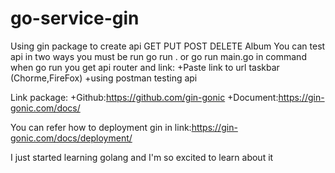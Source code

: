 # go-service-gin

Using gin package to create api GET PUT POST DELETE Album
You can test api in two ways you must be run go run . or go run main.go in command when go run you get api router and link:
                                                                                                    +Paste link to url taskbar (Chorme,FireFox)
                                                                                                    +using postman testing api

Link package:
            +Github:https://github.com/gin-gonic
            +Document:https://gin-gonic.com/docs/
            

You can refer how to deployment gin in link:https://gin-gonic.com/docs/deployment/
            
I just started learning golang and I'm so excited to learn about it
